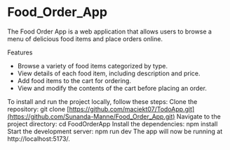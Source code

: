 # Food_Order_App
The Food Order App is a web application that allows users to browse a menu of delicious food items and place orders online.


Features
- Browse a variety of food items categorized by type.
- View details of each food item, including description and price.
- Add food items to the cart for ordering.
- View and modify the contents of the cart before placing an order.

To install and run the project locally, follow these steps:
Clone the repository: git clone [https://github.com/maciekt07/TodoApp.git](https://github.com/Sunanda-Manne/Food_Order_App.git)
Navigate to the project directory: cd FoodOrderApp
Install the dependencies: npm install
Start the development server: npm run dev
The app will now be running at http://localhost:5173/.
